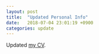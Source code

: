 ```yaml
---
layout: post
title:  "Updated Personal Info"
date:   2018-07-04 23:01:19 +0900
categories: update
---
```


Updated [my CV](/cv/).


